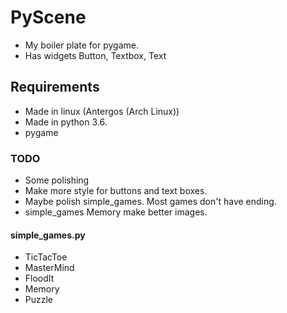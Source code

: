 PyScene
=======
* My boiler plate for pygame.
* Has widgets Button, Textbox, Text

## Requirements ##
* Made in linux (Antergos (Arch Linux))
* Made in python 3.6.
* pygame

### TODO ###
* Some polishing
* Make more style for buttons and text boxes.
* Maybe polish simple_games. Most games don't have ending.
* simple_games Memory make better images.

#### simple_games.py ####
* TicTacToe
* MasterMind
* FloodIt
* Memory
* Puzzle
